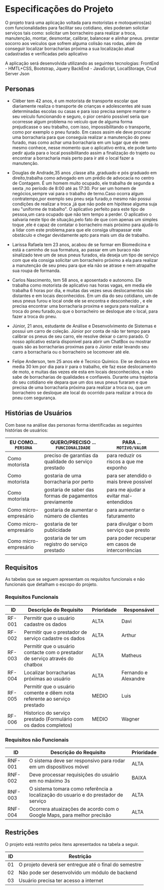 # Especificações do Projeto

O projeto trará uma aplicação voltada para motoristas e motoqueiros(as) com funcionalidades para facilitar seu cotidiano, eles poderam solicitar serviços tais como: solicitar um borracheiro para realizar a troca, manutenção, montar, desmontar, calibrar, balancear e alinhar pneus. prestar socorro aos veículos que sofrem alguma colisão nas rodas, além de conseguir localizar borracharias próxima a sua localização atual cadastradas e verificadas pelo aplicativo

A aplicação será desenvolvida utilizando as seguintes tecnologias:
FrontEnd - HMTL+CSS, Bootstrap, Jquery
BackEnd  - JavaScript, LocalStorage, Crud Server Json

## Personas

* Cléber tem 42 anos, é um motorista de transporte escolar que diariamente realiza o transporte de crianças e adolescentes até suas determinadas escolas ou casas e para isso precisa sempre manter o seu veículo funcionando e seguro, o pior cenário possível seria que ocorresse algum problema no veículo que de alguma forma prejudicasse o seu trabalho, com isso, impossibilitando o transporte, como por exemplo o pneu furado. Em casos assim ele deve procurar uma borracharia para que conseguia realizar a manutenção do pneu furado, mas como achar uma borracharia em um lugar que ele nem mesmo conhece, nesse momento que o aplicativo entra, ele pode tanto pedir ajuda para o local possibilitando assim a finalização do trajeto ou encontrar a borracharia mais perto para ir até o local fazer a manutenção.
  
* Douglas de Andrade,35 anos ,classe alta ,graduado e pós graduado em direito,trabalha como advogado em um prédio de advocacia no centro de Contagem.
É um homem muito ocupado, ele trabalha de segunda a sexta ,no período de 8:00 até as 17:30.
Por ser um homem de negócios,sempre vai para o trabalho de terno.Caso ocorra algum contratempo,por exemplo seu pneu seja furado,o mesmo não possui condições de realizar a troca ,já que não pode em hipótese alguma suja seu "uniforme de trabalho".
O aplicativo perfeito para este tipo de pessoa,um cara ocupado que não tem tempo a perder.
O aplicativo o salvaria neste tipo de situação,pelo fato de que com apenas um simples toque ,ele é capaz de contatar o borracheiro mais próximo para ajudá-lo a lidar com este problema,para que ele consiga ultrapassar este obstáculo e chegar devidamente apto para mais um dia de trabalho.

* Larissa Rafaela tem 23 anos, acabou de se formar em Biomedicina e está a caminho de sua formatura, ao passar em um buraco não sinalizado teve um de seus pneus furados, ela deseja um tipo de serviço com que ela consiga solicitar um borracheiro próximo a ela para realizar a manutenção de seu pneu para que ela não se atrase e nem atrapalhe sua roupa de formanda.


* Carlos Nascimento, tem 58 anos, e aposentado e autonomo. Ele trabalha como motorista de aplicativo nas horas vagas, em media ele trabalha 6 horas por dia, e muitas das vezes seus deslocamentos são distantes e em locais deconhecidos. Em um dia do seu cotidiano, um de seus pneus furou e local onde ele se encontra e desconhecido , e ele precisa encontrar uma borracharia proxima e segura para realizar a troca do pneu furado,ou que o borracheiro se desloque ate o local, para fazer a troca do pneu.

* Júnior, 21 anos, estudante de Análise e Desenvolvimento de Sistemas e possui um carro de coleção. Júnior por conta de não ter tempo para calibrar os pneus de seu carro, ele resolve deixar o carro parado. O nosso aplicativo estaria disponivel para abrir um ChatBox ou mostrar quais são as borracharias proximas para o Júnior estar levando seu carro a borracharia ou o borracheiro se locomover até ele.

* Felipe Anderson, tem 25 anos ele é Tecnico Químico. Ele se desloca em media 30 km por dia para ir para o trabalho, ele faz esse deslocamento de moto, e muitas das vezes ele esta em locais desconhecidos, e não sabe de borracharias de qualidades e confiaveis. Durante uma trajetoria do seu cotidiano ele depara que um dos seus pneus furaram e que precisa de uma borracharia próxima para realizar a troca ou, que um borracheiro se desloque ate local do ocorrido para realizar a troca do pneu com segurança.


## Histórias de Usuários

Com base na análise das personas forma identificadas as seguintes histórias de usuários:

|EU COMO... `PERSONA`    | QUERO/PRECISO ... `FUNCIONALIDADE`                        |PARA ... `MOTIVO/VALOR`                           |
|------------------------|-----------------------------------------------------------|--------------------------------------------------|
|Como motorista          | preciso de garantias da qualidade do serviço prestado     | para reduzir os riscos a que me exponho          |
|Como motorista          | gostaria de uma borracharia por perto                     | para ser atendido o mais breve possível          |
|Como motorista          | gostaria de saber das formas de pagamentos previamente    | para me ajudar a evitar mal-entendidos           |
|Como micro-empresário   | gostaria de aumentar o número de clientes                 | para aumentar o faturamento                      |
|Como micro-empresário   | gostaria de ter publicidade                               | para divulgar o bom serviço que presto           |
|Como micro-empresário   | gostaria de ter um registro do serviço prestado           | para poder recuperar em casos de intercorrências |

## Requisitos

As tabelas que se seguem apresentam os requisitos funcionais e não funcionais que detalham o escopo do projeto.

### Requisitos Funcionais

|ID    | Descrição do Requisito                                                        | Prioridade | Responsável         |
|------|-------------------------------------------------------------------------------|------------|---------------------|
|RF-001| Permitir que o usuário cadastre os dados                                      |    ALTA    | Davi                |
|RF-002| Permitir que o prestador de serviço cadastre os dados                         |    ALTA    | Arthur              |
|RF-003| Permitir que o usuário contacte com o prestador de serviço através do chatbox |    ALTA    | Matheus             |
|RF-004| Localizar borracharias próximas ao usuário                                    |    ALTA    | Fernando e Alexandre|
|RF-005| Permitir que o usuário comente e dêem nota referente ao serviço prestado      |    MEDIO   | Luis                |
|RF-006| Historico do serviço prestado (Formulário com os dados completos)             |    MEDIO   | Wagner              |

### Requisitos não Funcionais

|ID     | Descrição do Requisito                                                              |Prioridade |
|-------|-------------------------------------------------------------------------------------|-----------|
|RNF-001| O sistema deve ser responsivo para rodar em um dispositivos móvel                   |   ALTA    | 
|RNF-002| Deve processar requisições do usuário em no máximo 3s                               |   BAIXA   | 
|RNF-003| O sistema tomara como referência a localização do usuario e do prestador de serviço |   ALTA    |
|RNF-004| Ocorrera atuaizações de acordo com o Google Maps, para melhor precisão              |   ALTA    |

## Restrições

O projeto está restrito pelos itens apresentados na tabela a seguir.

|ID| Restrição                                             |
|--|-------------------------------------------------------|
|01| O projeto deverá ser entregue até o final do semestre |
|02| Não pode ser desenvolvido um módulo de backend        |
|03| Usuário precisa ter acesso a internet                 |

